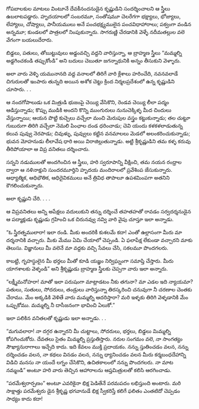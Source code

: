 ﻿గోపబాలకుల మాటలు వింటూనే దేవకీనందనుడైన కృష్ణుడిని సందర్శించాలని ఆ స్త్రీలు ఉబలాటపడ్డారు. హృదయాలలో సంబరమూ, సంతోషమూ చెలరేగగా భక్ష్యాలు, భోజ్యాలు, లేహ్యాలు, చోష్యాలు, పానీయములు అనే పంచభక్ష్యములైన పంచవిధాహారాలు; పక్వంగా వండిన అన్నమూ; కుండలలో పాత్రలలో నింపుకున్నారు. సాగరుణ్ణి చేరడానికి వెళ్ళే నదీమతల్లుల వలె వేగంగా బయలుదేరారు. 

బిడ్డలు, పతులు, తోబుట్టువులు అడ్డంవచ్చి వద్దని వారిస్తున్నా, ఆ బ్రాహ్మణ స్త్రీలు “మమ్మల్ని అడ్డగించకండి తప్పుకోండి” అని బదులు చెబుతూ జగన్నాథునికి అన్నం తీసుకుని వెళ్ళారు. 

అలా వారు వెళ్ళి యమునానది వద్ద వనాలలో తిరిగే వారి క్లేశాలు హరించేది, నవనవలాడే చిగురులతో ఇంపారు తున్నది అయిన అశోక చెట్టు క్రింద నిర్మలప్రదేశంలో ఉన్న కృష్ణుడిని చూసారు. . . 

ఆ నందగోపాలుడు ఒక మిత్రుడి భుజంపై చెయ్యి వేసికొని, రెండవ చెయ్యి లీలా పద్మం ఆడిస్తున్నాడు; కొప్పు ముడికి అందని కొన్ని ముంగురులు నునుచెక్కిళ్ళ మీద చిందులు వేస్తున్నాయి; ఆయన పొట్టి కుచ్చెలు వచ్చేలా మంచి మెరుపుల వస్త్రం కట్టుకున్నాడు; తల చుట్టూ గుబురుగా తిరిగి వచ్చేలా నెమలి పింఛాల దండ ధరించాడు; చెవి యందు కళకళలాడుతున్న కలువ పువ్వు నెరపాడు; చివుళ్ళు, పువ్వులు కట్టిన వనమాలలు మెడలో అలంకరించుకున్నాడు; భువన మోహనుడు లీలావేష ధారి అయి విరాజిల్లుతున్నాడు. అట్టి శ్రీకృష్ణుడిని తమ కళ్ళ కరువు తీరిపోయాలా ఆ విప్ర వనితలు దర్శించారు. 

సన్నని నడుములతో అందగించిన ఆ స్త్రీలు, హరి స్వరూపాన్ని వీక్షించి, తమ నయన రంధ్రాల ద్వారా ఆ నళినాక్షుని సుందరమూర్తిని హృదయ మందిరాలలో ప్రవేశింప జేసుకున్నారు. ఆధ్యాత్మిక, ఆధిభౌతిక, ఆధిదైవికములు అనే త్రివిధ తాపాలూ ఉపశమింపగా అతనిని కౌగలించుకున్నారు. 

అలా కృష్ణుని చేరి. . . . 

ఆ విప్రవనితలు అన్ని అపేక్షలు వదులుకుని తన్ను దర్శించే తహతహతో రావడం సర్వదర్శనుడైన ఆ పద్మాక్షుడు కృష్ణుడు గ్రహించి ఒక చిరునవ్వు నవ్వి వారి వైపు చూస్తూ ఇలా అన్నాడు. 

“ఓ స్త్రీరత్నములారా! ఇలా రండి. మీకు అందరికీ కుశలమే కదా! ఎంతో ఉల్లాసంగా మీరు మా దర్శనానికి వచ్చారు. మీకు మేము ఏమి చేయాలో చెప్పండి. ఏ ఫలాపేక్ష లేకుండా వచ్చారని మాకు తెలుసు. విజ్ఞానులు మీ వలెనే మా వద్దకు వచ్చి సేవలు చేసి, సకలమూ పొందగలరు. 

కాబట్టి, గృహస్థులైన మీ భర్తలు మీతో కూడి యజ్ఞం నిర్విఘ్నంగా సమాప్తి చేస్తారు. మీరు యాగశాలకు వెళ్ళండి” అని శ్రీకృష్ణుడు బ్రాహ్మణ స్త్రీలకు చెప్పగా వారు ఇలా అన్నారు. 

“లక్ష్మీమనోహరా! మాతో ఇలా పరుషంగా మాట్లాడటం నీకు తగునా? మా ఎడల ఇది న్యాయమా? పతులు, సుతులు, సోదరులు, తండ్రులు వారిస్తున్నా తిరస్కరించి చనువుగా నీ చరణాల చెంతకు చేరాము. మేం అక్కడికి వెళితే వారు మమ్మల్ని ఆదరిస్తారా? మరి ఇళ్ళకు తిరిగి వెళ్ళడానికి మేం ఒప్పుకోము. మమ్మల్ని నీ దాసీజనంగా భావించి ఏలుకో.” 

ఇలా పలికిన వనితలతో కృష్ణుడు ఇలా అన్నాడు. . . 

“మగువలారా! నా దగ్గర ఉన్నారని మీ చుట్టాలు, సోదరులు, భర్తలు, బిడ్డలు మిమ్మల్ని కోపగించుకోరు. దేవతలు సైతం మిమ్మల్ని ప్రస్తుతిస్తారు. నరుల సంగమం వలె, నా సాంగత్యం సౌఖ్యానురాగాలు ఇచ్చేది కాదు. ఇది కేవలం ముక్తి ప్రదాయకం. నన్ను స్తుతించడం వలన, నన్ను దర్శించడం వలన, నా కథలు వినడం వలన, నన్ను ధ్యానించడం వలన మీరు కర్మబంధదేహాన్ని విడిచి మనసు నా యందే లగ్నం చేసికొని, ఉచితకాలంలో నన్ను పొందగలరు. నా మాట నమ్మండి” అంటూ హరి వారు తెచ్చిన ఆహారాలను ఆప్తమిత్రులతో కలిసి ఆరగించాడు. 

“పరమేశ్వరార్పణం” అంటూ ఎవరికైనా భిక్ష పెడితేనే పరమపదం లభిస్తుంది అంటారు. మరి సాక్షాత్తు పరమేశ్వరు డైన శ్రీకృష్ణ భగవానుడే భిక్ష స్వీకరిస్తే కలిగే ఫలితం ఎంతటిదో చెప్పడం సాధ్యం కాదు కదా! 

